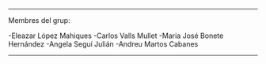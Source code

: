 ----------------------------------
 Membres del grup:
 
 -Eleazar López Mahiques
 -Carlos Valls Mullet
 -Maria José Bonete Hernández
 -Angela Seguí Julián
 -Andreu Martos Cabanes

---------------------------------
